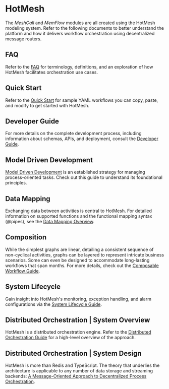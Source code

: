 # HotMesh
The *MeshCall* and *MemFlow* modules are all created using the HotMesh modeling system. Refer to the following documents to better understand the platform and how it delivers workflow orchestration using decentralized message routers. 

## FAQ
Refer to the [FAQ](./faq.md) for terminology, definitions, and an exploration of how HotMesh facilitates orchestration use cases.

## Quick Start
Refer to the [Quick Start](./quickstart.md) for sample YAML workflows you can copy, paste, and modify to get started with HotMesh.

## Developer Guide
For more details on the complete development process, including information about schemas, APIs, and deployment, consult the [Developer Guide](./developer_guide.md).

## Model Driven Development
[Model Driven Development](./model_driven_development.md) is an established strategy for managing process-oriented tasks. Check out this guide to understand its foundational principles.

## Data Mapping
Exchanging data between activities is central to HotMesh. For detailed information on supported functions and the functional mapping syntax (@pipes), see the [Data Mapping Overview](./data_mapping.md).

## Composition
While the simplest graphs are linear, detailing a consistent sequence of non-cyclical activities, graphs can be layered to represent intricate business scenarios. Some can even be designed to accommodate long-lasting workflows that span months. For more details, check out the [Composable Workflow Guide](./composable_workflow.md).

## System Lifecycle
Gain insight into HotMesh's monitoring, exception handling, and alarm configurations via the [System Lifecycle Guide](./system_lifecycle.md).

## Distributed Orchestration | System Overview
HotMesh is a distributed orchestration engine. Refer to the [Distributed Orchestration Guide](./distributed_orchestration.md) for a high-level overview of the approach.

## Distributed Orchestration | System Design
HotMesh is more than Redis and TypeScript. The theory that underlies the architecture is applicable to any number of data storage and streaming backends: [A Message-Oriented Approach to Decentralized Process Orchestration](https://zenodo.org/records/12168558).
